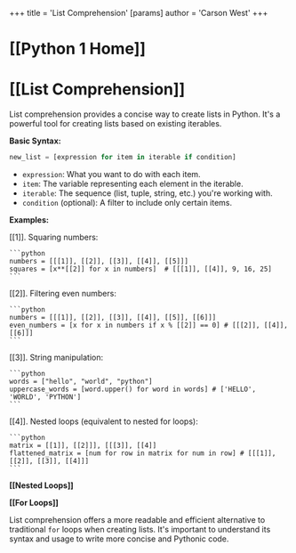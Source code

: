 +++
 title = 'List Comprehension'
[params]
	author = 'Carson West'
+++
# [[Python 1 Home]]
# [[List Comprehension]] 
List comprehension provides a concise way to create lists in Python. It's a powerful tool for creating lists based on existing iterables.

**Basic Syntax:**

```python
new_list = [expression for item in iterable if condition]
```

*   `expression`: What you want to do with each item.
*   `item`: The variable representing each element in the iterable.
*   `iterable`:  The sequence (list, tuple, string, etc.) you're working with.
*   `condition` (optional): A filter to include only certain items.


**Examples:**

[[1]].  Squaring numbers:

    ```python
    numbers = [[[1]], [[2]], [[3]], [[4]], [[5]]]
    squares = [x**[[2]] for x in numbers]  # [[[1]], [[4]], 9, 16, 25]
    ```

[[2]].  Filtering even numbers:

    ```python
    numbers = [[[1]], [[2]], [[3]], [[4]], [[5]], [[6]]]
    even_numbers = [x for x in numbers if x % [[2]] == 0] # [[[2]], [[4]], [[6]]]
    ```

[[3]].  String manipulation:

    ```python
    words = ["hello", "world", "python"]
    uppercase_words = [word.upper() for word in words] # ['HELLO', 'WORLD', 'PYTHON']
    ```

[[4]].  Nested loops (equivalent to nested for loops):

    ```python
    matrix = [[1]], [[2]]], [[[3]], [[4]]
    flattened_matrix = [num for row in matrix for num in row] # [[[1]], [[2]], [[3]], [[4]]]
    ```


**[[Nested Loops]]**

**[[For Loops]]**


List comprehension offers a more readable and efficient alternative to traditional `for` loops when creating lists.  It's important to understand its syntax and usage to write more concise and Pythonic code.

